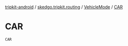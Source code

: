 [tripkit-android](../../index.md) / [skedgo.tripkit.routing](../index.md) / [VehicleMode](index.md) / [CAR](./-c-a-r.md)

# CAR

`CAR`